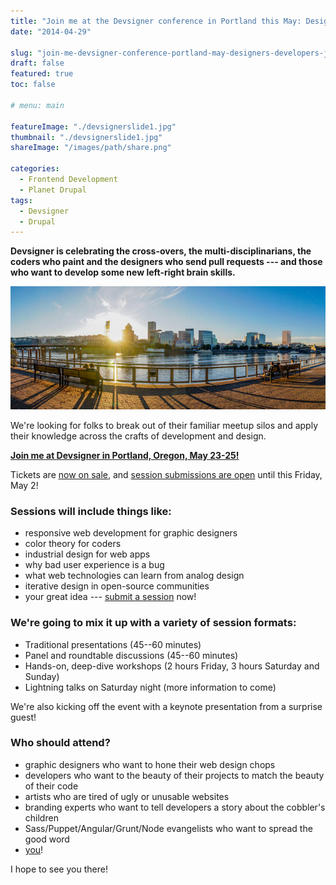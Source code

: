 ```yaml
---
title: "Join me at the Devsigner conference in Portland this May: Designers and developers join forces!"
date: "2014-04-29"

slug: "join-me-devsigner-conference-portland-may-designers-developers-join-forces"
draft: false
featured: true
toc: false

# menu: main

featureImage: "./devsignerslide1.jpg"
thumbnail: "./devsignerslide1.jpg"
shareImage: "/images/path/share.png"

categories:
  - Frontend Development
  - Planet Drupal
tags:
  - Devsigner
  - Drupal
---
```


**Devsigner is celebrating the cross-overs, the multi-disciplinarians, the coders who paint and the designers who send pull requests --- and those who want to develop some new left-right brain skills.**

![devsigner](./devsignerslide1.jpg)

We're looking for folks to break out of their familiar meetup silos and apply their knowledge across the crafts of development and design.

[**Join me at Devsigner in Portland, Oregon, May 23-25!**](https://web.archive.org/web/20140719090242/http://devsignercon.com/)

Tickets are [now on sale](https://web.archive.org/web/20140719090242/http://devsignercon.com/), and [session submissions are open](https://web.archive.org/web/20140719090242/http://devsignercon.com/) until this Friday, May 2!

<!-- < smallimg src="devsignerlogo.png" alt="Devsigner: Portland, OR, May 23--25" smartfloat="right" > -->

### Sessions will include things like:

*   responsive web development for graphic designers
*   color theory for coders
*   industrial design for web apps
*   why bad user experience is a bug
*   what web technologies can learn from analog design
*   iterative design in open-source communities
*   your great idea --- [submit a session](https://web.archive.org/web/20140719090242/http://devsignercon.com/ "Submit your session!") now!

### We're going to mix it up with a variety of session formats:

*   Traditional presentations (45--60 minutes)
*   Panel and roundtable discussions (45--60 minutes)
*   Hands-on, deep-dive workshops (2 hours Friday, 3 hours Saturday and Sunday)
*   Lightning talks on Saturday night (more information to come)

We're also kicking off the event with a keynote presentation from a surprise guest!

### Who should attend?

*   graphic designers who want to hone their web design chops
*   developers who want to the beauty of their projects to match the beauty of their code
*   artists who are tired of ugly or unusable websites
*   branding experts who want to tell developers a story about the cobbler's children
*   Sass/Puppet/Angular/Grunt/Node evangelists who want to spread the good word
*   [you](https://web.archive.org/web/20140719090242/http://devsignercon.com/ "Register Today!")!

I hope to see you there!
